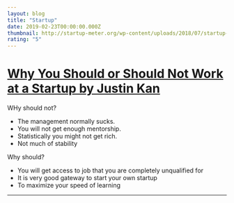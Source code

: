 ```yaml
---
layout: blog
title: "Startup"
date: 2019-02-23T00:00:00.000Z
thumbnail: http://startup-meter.org/wp-content/uploads/2018/07/startup-quotes.jpg
rating: "5"
---
```


# [Why You Should or Should Not Work at a Startup by Justin Kan](https://www.youtube.com/watch?v=YzyatiQrQlQ&t=140s)

WHy should not?

- The management normally sucks.
- You will not get enough mentorship.
- Statistically you might not get rich.
- Not much of stability

Why should?

- You will get access to job that you are completely unqualified for
- It is very good gateway to start your own startup
- To maximize your speed of learning

---
